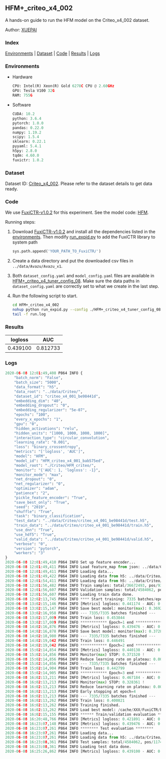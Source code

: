 ## HFM+_criteo_x4_002

A hands-on guide to run the HFM model on the Criteo_x4_002 dataset.

Author: [XUEPAI](https://github.com/xue-pai)

### Index
[Environments](#Environments) | [Dataset](#Dataset) | [Code](#Code) | [Results](#Results) | [Logs](#Logs)

### Environments
+ Hardware

  ```python
  CPU: Intel(R) Xeon(R) Gold 6278C CPU @ 2.60GHz
  GPU: Tesla V100 32G
  RAM: 755G

  ```

+ Software

  ```python
  CUDA: 10.2
  python: 3.6.4
  pytorch: 1.0.0
  pandas: 0.22.0
  numpy: 1.19.2
  scipy: 1.5.4
  sklearn: 0.22.1
  pyyaml: 5.4.1
  h5py: 2.8.0
  tqdm: 4.60.0
  fuxictr: 1.0.2
  ```

### Dataset
Dataset ID: [Criteo_x4_002](https://github.com/openbenchmark/BARS/blob/master/ctr_prediction/datasets/Criteo/README.md#Criteo_x4_002). Please refer to the dataset details to get data ready.

### Code

We use [FuxiCTR-v1.0.2](https://github.com/xue-pai/FuxiCTR/tree/v1.0.2) for this experiment. See the model code: [HFM](https://github.com/xue-pai/FuxiCTR/blob/v1.0.2/fuxictr/pytorch/models/HFM.py).

Running steps:

1. Download [FuxiCTR-v1.0.2](https://github.com/xue-pai/FuxiCTR/archive/refs/tags/v1.0.2.zip) and install all the dependencies listed in the [environments](#environments). Then modify [run_expid.py](./run_expid.py#L5) to add the FuxiCTR library to system path
    
    ```python
    sys.path.append('YOUR_PATH_TO_FuxiCTR/')
    ```

2. Create a data directory and put the downloaded csv files in `../data/Avazu/Avazu_x1`.

3. Both `dataset_config.yaml` and `model_config.yaml` files are available in [HFM+_criteo_x4_tuner_config_08](./HFM+_criteo_x4_tuner_config_08). Make sure the data paths in `dataset_config.yaml` are correctly set to what we create in the last step.

4. Run the following script to start.

    ```bash
    cd HFM+_criteo_x4_002
    nohup python run_expid.py --config ./HFM+_criteo_x4_tuner_config_08 --expid HFM_criteo_x4_001_0d1cce33 --gpu 0 > run.log &
    tail -f run.log
    ```

### Results

| logloss | AUC  |
|:--------------------:|:--------------------:|
| 0.439100 | 0.812733  |


### Logs
```python
2020-06-08 12:01:49,408 P864 INFO {
    "batch_norm": "False",
    "batch_size": "5000",
    "data_format": "h5",
    "data_root": "../data/Criteo/",
    "dataset_id": "criteo_x4_001_be98441d",
    "embedding_dim": "40",
    "embedding_dropout": "0",
    "embedding_regularizer": "5e-07",
    "epochs": "100",
    "every_x_epochs": "1",
    "gpu": "0",
    "hidden_activations": "relu",
    "hidden_units": "[1000, 1000, 1000, 1000]",
    "interaction_type": "circular_convolution",
    "learning_rate": "0.001",
    "loss": "binary_crossentropy",
    "metrics": "['logloss', 'AUC']",
    "model": "HFM",
    "model_id": "HFM_criteo_x4_001_bab575ed",
    "model_root": "./Criteo/HFM_criteo/",
    "monitor": "{'AUC': 1, 'logloss': -1}",
    "monitor_mode": "max",
    "net_dropout": "0",
    "net_regularizer": "0",
    "optimizer": "adam",
    "patience": "2",
    "pickle_feature_encoder": "True",
    "save_best_only": "True",
    "seed": "2019",
    "shuffle": "True",
    "task": "binary_classification",
    "test_data": "../data/Criteo/criteo_x4_001_be98441d/test.h5",
    "train_data": "../data/Criteo/criteo_x4_001_be98441d/train.h5",
    "use_dnn": "True",
    "use_hdf5": "True",
    "valid_data": "../data/Criteo/criteo_x4_001_be98441d/valid.h5",
    "verbose": "0",
    "version": "pytorch",
    "workers": "3"
}
2020-06-08 12:01:49,410 P864 INFO Set up feature encoder...
2020-06-08 12:01:49,411 P864 INFO Load feature_map from json: ../data/Criteo/criteo_x4_001_be98441d/feature_map.json
2020-06-08 12:01:49,411 P864 INFO Loading data...
2020-06-08 12:01:49,422 P864 INFO Loading data from h5: ../data/Criteo/criteo_x4_001_be98441d/train.h5
2020-06-08 12:01:54,411 P864 INFO Loading data from h5: ../data/Criteo/criteo_x4_001_be98441d/valid.h5
2020-06-08 12:01:56,482 P864 INFO Train samples: total/36672493, pos/9396350, neg/27276143, ratio/25.62%
2020-06-08 12:01:56,607 P864 INFO Validation samples: total/4584062, pos/1174544, neg/3409518, ratio/25.62%
2020-06-08 12:01:56,607 P864 INFO Loading train data done.
2020-06-08 12:02:13,745 P864 INFO **** Start training: 7335 batches/epoch ****
2020-06-08 13:02:15,146 P864 INFO [Metrics] logloss: 0.441174 - AUC: 0.810458
2020-06-08 13:02:15,147 P864 INFO Save best model: monitor(max): 0.369283
2020-06-08 13:02:16,958 P864 INFO --- 7335/7335 batches finished ---
2020-06-08 13:02:17,009 P864 INFO Train loss: 0.453844
2020-06-08 13:02:17,009 P864 INFO ************ Epoch=1 end ************
2020-06-08 14:02:16,876 P864 INFO [Metrics] logloss: 0.439476 - AUC: 0.812352
2020-06-08 14:02:16,878 P864 INFO Save best model: monitor(max): 0.372876
2020-06-08 14:02:18,980 P864 INFO --- 7335/7335 batches finished ---
2020-06-08 14:02:19,042 P864 INFO Train loss: 0.446491
2020-06-08 14:02:19,042 P864 INFO ************ Epoch=2 end ************
2020-06-08 15:02:14,854 P864 INFO [Metrics] logloss: 0.440138 - AUC: 0.811659
2020-06-08 15:02:14,856 P864 INFO Monitor(max) STOP: 0.371520 !
2020-06-08 15:02:14,856 P864 INFO Reduce learning rate on plateau: 0.000100
2020-06-08 15:02:14,856 P864 INFO --- 7335/7335 batches finished ---
2020-06-08 15:02:14,904 P864 INFO Train loss: 0.442799
2020-06-08 15:02:14,905 P864 INFO ************ Epoch=3 end ************
2020-06-08 16:02:13,211 P864 INFO [Metrics] logloss: 0.467184 - AUC: 0.795545
2020-06-08 16:02:13,213 P864 INFO Monitor(max) STOP: 0.328361 !
2020-06-08 16:02:13,213 P864 INFO Reduce learning rate on plateau: 0.000010
2020-06-08 16:02:13,213 P864 INFO Early stopping at epoch=4
2020-06-08 16:02:13,213 P864 INFO --- 7335/7335 batches finished ---
2020-06-08 16:02:13,262 P864 INFO Train loss: 0.400821
2020-06-08 16:02:13,262 P864 INFO Training finished.
2020-06-08 16:02:13,262 P864 INFO Load best model: /cache/XXX/FuxiCTR/benchmarks/Criteo/HFM_criteo/criteo_x4_001_be98441d/HFM_criteo_x4_001_bab575ed_model.ckpt
2020-06-08 16:02:15,155 P864 INFO ****** Train/validation evaluation ******
2020-06-08 16:20:48,766 P864 INFO [Metrics] logloss: 0.421891 - AUC: 0.831043
2020-06-08 16:23:07,148 P864 INFO [Metrics] logloss: 0.439476 - AUC: 0.812352
2020-06-08 16:23:07,261 P864 INFO ******** Test evaluation ********
2020-06-08 16:23:07,261 P864 INFO Loading data...
2020-06-08 16:23:07,261 P864 INFO Loading data from h5: ../data/Criteo/criteo_x4_001_be98441d/test.h5
2020-06-08 16:23:08,361 P864 INFO Test samples: total/4584062, pos/1174544, neg/3409518, ratio/25.62%
2020-06-08 16:23:08,361 P864 INFO Loading test data done.
2020-06-08 16:25:26,862 P864 INFO [Metrics] logloss: 0.439100 - AUC: 0.812733

```
